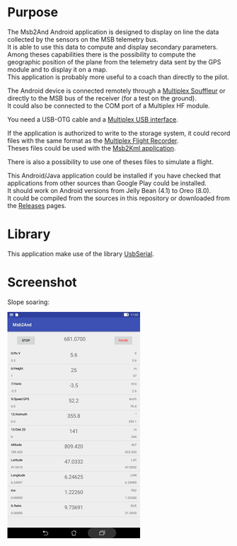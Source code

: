 # Purpose
The Msb2And Android application is designed to display on line the
data collected by the sensors on the MSB telemetry bus.  
It is able to use this data to compute and display secondary parameters.  
Among theses capabilities there is the possibility to compute
the geographic position of the plane from the telemetry
data sent by the GPS module and to display it on a map.  
This application is probably more useful to a coach than
directly to the pilot.

The Android device is connected remotely through a
[Multiplex Souffleur](https://www.multiplex-rc.de/produkte/45185-souffleur-deutsch) or
directly to the MSB bus of the receiver (for a test on the ground).  
It could also be connected to the COM port of a Multiplex HF module.

You need a USB-OTG cable and a
[Multiplex USB interface](https://www.multiplex-rc.de/produkte/85149-usb-pc-kabel-rx-s-telemetrie-uni).

If the application is authorized to write to the storage system,
it could record files with the same format as the
[Multiplex Flight Recorder](https://www.multiplex-rc.de/produkte/85420-flightrecorder).  
Theses files could be used with the
[Msb2Kml application](https://github.com/msb2kml/Msb2Kml).

There is also a possibility to use one of theses files to simulate
a flight.

This Android/Java application could be installed if you have
checked that applications from other sources than Google Play
could be installed.  
It should work on Android versions from Jelly Bean (4.1) to
Oreo (8.0).  
It could be compiled from the sources in this repository or
downloaded from the [Releases](https://github.com/msb2kml/Msb2And/releases)
pages.

# Library
This application make use of the library
[UsbSerial](https://github.com/felHR85/UsbSerial).

# Screenshot

Slope soaring:

![Screenshot_Slope](Documents/Screenshots/Screenshot_Slope.jpg)

